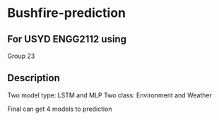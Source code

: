 # Bushfire-prediction
## For USYD ENGG2112 using
   Group 23 

## Description
Two model type: LSTM and MLP
Two class: Environment and Weather

Final can get 4 models to prediction 